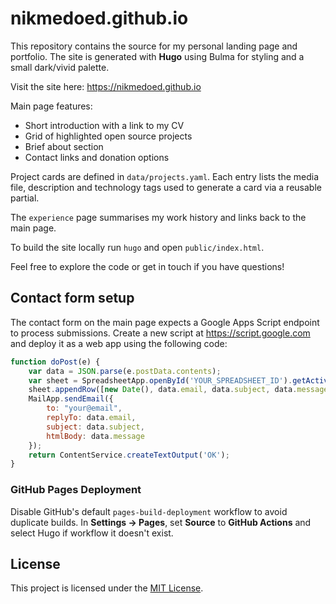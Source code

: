 # nikmedoed.github.io

This repository contains the source for my personal landing page and portfolio.
The site is generated with **Hugo** using Bulma for styling and a small dark/vivid palette.

Visit the site here: <https://nikmedoed.github.io>

Main page features:

- Short introduction with a link to my CV
- Grid of highlighted open source projects
- Brief about section
- Contact links and donation options

Project cards are defined in `data/projects.yaml`. Each entry lists the media file, description and technology tags used to generate a card via a reusable partial.

The `experience` page summarises my work history and links back to the main page.

To build the site locally run `hugo` and open `public/index.html`.

Feel free to explore the code or get in touch if you have questions!

## Contact form setup

The contact form on the main page expects a Google Apps Script endpoint to
process submissions. Create a new script at
<https://script.google.com> and deploy it as a web app using the following code:

```javascript
function doPost(e) {
    var data = JSON.parse(e.postData.contents);
    var sheet = SpreadsheetApp.openById('YOUR_SPREADSHEET_ID').getActiveSheet();
    sheet.appendRow([new Date(), data.email, data.subject, data.message]);
    MailApp.sendEmail({
        to: "your@email",
        replyTo: data.email,
        subject: data.subject,
        htmlBody: data.message
    });
    return ContentService.createTextOutput('OK');
}
```

### GitHub Pages Deployment

Disable GitHub's default `pages-build-deployment` workflow to avoid duplicate
builds. In **Settings → Pages**, set **Source** to **GitHub Actions** and select Hugo if workflow it doesn't exist.
## License

This project is licensed under the [MIT License](LICENSE).
